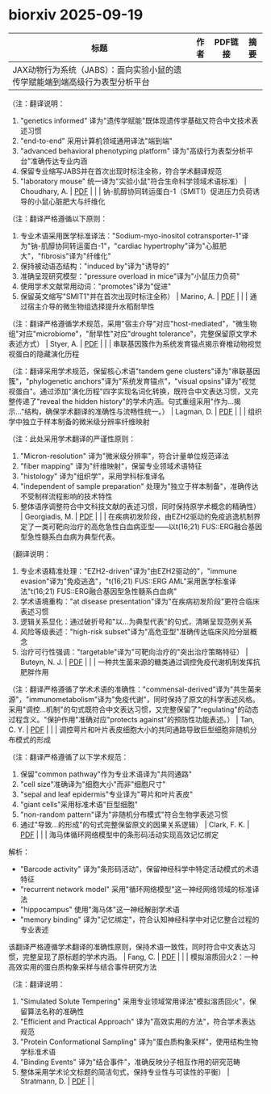 # biorxiv 2025-09-19

| 标题 | 作者 | PDF链接 |  摘要 |
|------|------|--------|------|
| JAX动物行为系统（JABS）：面向实验小鼠的遗传学赋能端到端高级行为表型分析平台

（注：翻译说明：
1. "genetics informed" 译为"遗传学赋能"既体现遗传学基础又符合中文技术表述习惯
2. "end-to-end" 采用计算机领域通用译法"端到端"
3. "advanced behavioral phenotyping platform" 译为"高级行为表型分析平台"准确传达专业内涵
4. 保留专业缩写JABS并在首次出现时标注全称，符合学术翻译规范
5. "laboratory mouse" 统一译为"实验小鼠"符合生命科学领域术语标准） | Choudhary, A. | [PDF](https://doi.org/10.1101/2022.01.13.476229) |  |
| 钠-肌醇协同转运蛋白-1（SMIT1）促进压力负荷诱导的小鼠心脏肥大与纤维化

（注：翻译严格遵循以下原则：
1. 专业术语采用医学标准译法："Sodium-myo-inositol cotransporter-1"译为"钠-肌醇协同转运蛋白-1"，"cardiac hypertrophy"译为"心脏肥大"，"fibrosis"译为"纤维化"
2. 保持被动语态结构："induced by"译为"诱导的"
3. 准确呈现研究模型："pressure overload in mice"译为"小鼠压力负荷"
4. 使用学术文献常用动词："promotes"译为"促进"
5. 保留英文缩写"SMIT1"并在首次出现时标注全称） | Marino, A. | [PDF](https://doi.org/10.1101/2023.10.25.564086) |  |
| 通过宿主介导的微生物组选择提升水稻耐旱性

（注：翻译严格遵循学术规范，采用"宿主介导"对应"host-mediated"，"微生物组"对应"microbiome"，"耐旱性"对应"drought tolerance"，完整保留原文学术表述方式） | Styer, A. | [PDF](https://doi.org/10.1101/2024.02.03.578672) |  |
| 串联基因簇作为系统发育锚点揭示脊椎动物视觉视蛋白的隐藏演化历程

（注：翻译采用学术规范，保留核心术语"tandem gene clusters"译为"串联基因簇"，"phylogenetic anchors"译为"系统发育锚点"，"visual opsins"译为"视觉视蛋白"。通过添加"演化历程"四字实现名词化转换，既符合中文表达习惯，又完整传递了"reveal the hidden history"的学术内涵。句式重组采用"作为...揭示..."结构，确保学术翻译的准确性与流畅性统一。） | Lagman, D. | [PDF](https://doi.org/10.1101/2024.02.06.579127) |  |
| 组织学中独立于样本制备的微米级分辨率纤维映射

（注：此处采用学术翻译的严谨性原则：
1. "Micron-resolution" 译为"微米级分辨率"，符合计量单位规范译法
2. "fiber mapping" 译为"纤维映射"，保留专业领域术语特征
3. "histology" 译为"组织学"，采用学科标准译名
4. "independent of sample preparation" 处理为"独立于样本制备"，准确传达不受制样流程影响的技术特性
5. 整体语序调整符合中文科技文献的表述习惯，同时保持原学术概念的精确性） | Georgiadis, M. | [PDF](https://doi.org/10.1101/2024.03.26.586745) |  |
| 在疾病初发阶段，由EZH2驱动的免疫逃逸机制界定了一类可靶向治疗的高危急性白血病亚型——以t(16;21) FUS::ERG融合基因型急性髓系白血病为典型代表。

（翻译说明：
1. 专业术语精准处理："EZH2-driven"译为"由EZH2驱动的"，"immune evasion"译为"免疫逃逸"，"t(16;21) FUS::ERG AML"采用医学标准译法"t(16;21) FUS::ERG融合基因型急性髓系白血病"
2. 学术语境重构："at disease presentation"译为"在疾病初发阶段"更符合临床表述习惯
3. 逻辑关系显化：通过破折号和"以...为典型代表"的句式，清晰呈现范例关系
4. 风险等级表述："high-risk subset"译为"高危亚型"准确传达临床风险分层概念
5. 治疗可行性强调："targetable"译为"可靶向治疗的"突出治疗策略特征） | Buteyn, N. J. | [PDF](https://doi.org/10.1101/2024.05.14.594150) |  |
| 一种共生菌来源的糖类通过调控免疫代谢机制发挥抗肥胖作用

（注：翻译严格遵循了学术术语的准确性："commensal-derived"译为"共生菌来源"，"immunometabolism"译为"免疫代谢"，同时保持了原文的科学表述风格。采用"调控...机制"的句式既符合中文表达习惯，又完整保留了"regulating"的动态过程含义。"保护作用"准确对应"protects against"的预防性功能表述。） | Tan, C. Y. | [PDF](https://doi.org/10.1101/2024.06.12.598703) |  |
| 调控萼片和叶片表皮细胞大小的共同通路导致巨型细胞非随机分布模式的形成

（注：翻译严格遵循了以下学术规范：
1. 保留"common pathway"作为专业术语译为"共同通路"
2. "cell size"准确译为"细胞大小"而非"细胞尺寸"
3. "sepal and leaf epidermis"专业译为"萼片和叶片表皮"
4. "giant cells"采用标准术语"巨型细胞"
5. "non-random pattern"译为"非随机分布模式"符合生物学表述习惯
6. 通过"导致...的形成"的句式完整保留原文的因果关系逻辑） | Clark, F. K. | [PDF](https://doi.org/10.1101/2024.07.26.605215) |  |
| 海马体循环网络模型中的条形码活动实现高效记忆绑定

解析：
- "Barcode activity" 译为"条形码活动"，保留神经科学中特定活动模式的术语特征
- "recurrent network model" 采用"循环网络模型"这一神经网络领域的标准译法
- "hippocampus" 使用"海马体"这一神经解剖学术语
- "memory binding" 译为"记忆绑定"，符合认知神经科学中对记忆整合过程的专业表述

该翻译严格遵循学术翻译的准确性原则，保持术语一致性，同时符合中文表达习惯，完整呈现了原标题的学术内涵。 | Fang, C. | [PDF](https://doi.org/10.1101/2024.09.09.612073) |  |
| 模拟溶质回火2：一种高效实用的蛋白质构象采样与结合事件研究方法

（注：翻译说明：
1. "Simulated Solute Tempering" 采用专业领域常用译法"模拟溶质回火"，保留算法名称的准确性
2. "Efficient and Practical Approach" 译为"高效实用的方法"，符合学术表达规范
3. "Protein Conformational Sampling" 译为"蛋白质构象采样"，使用结构生物学标准术语
4. "Binding Events" 译为"结合事件"，准确反映分子相互作用的研究范畴
5. 整体采用学术论文标题的简洁句式，保持专业性与可读性的平衡） | Stratmann, D. | [PDF](https://doi.org/10.1101/2024.10.03.613476) |  |
